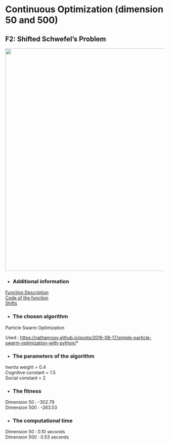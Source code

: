 # Continuous Optimization (dimension 50 and 500)
## F2: Shifted Schwefel’s Problem

<image src = "https://user-images.githubusercontent.com/57988473/81110737-3dfbf480-8f1c-11ea-9da5-922834cd8361.png" width = "700">

- ### Additional information  
[Function Description](https://github.com/Khwansiri/Metaheuristic_DSTI/blob/master/Shifted%20Sphere%20Function/CEC2008_TechnicalReport.pdf)    
[Code of the function](https://github.com/Khwansiri/Metaheuristic_DSTI/blob/master/Shifted%20Sphere%20Function/benchmark.c)      
[Shifts](https://github.com/Khwansiri/Metaheuristic_DSTI/blob/master/Shifted%20Sphere%20Function/data.h)    


- ### The chosen algorithm       
Particle Swarm Optimization  

Used :  https://nathanrooy.github.io/posts/2016-08-17/simple-particle-swarm-optimization-with-python/*


- ###	The parameters of the algorithm  
Inertia weight = 0.4   
Cognitive constant  = 1.5   
Social constant = 2    

- ### The fitness  
Dimension 50  :   -302.79      
Dimension 500 :   -263.53   

- ###	The computational time   
Dimension 50   :   0.10    seconds   
Dimension 500  :   0.53    seconds  
 
